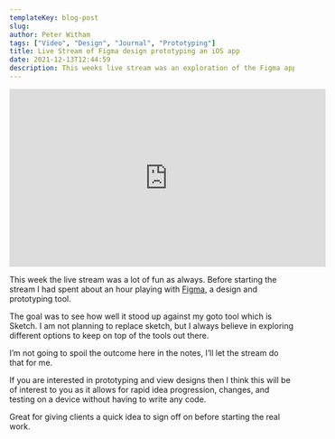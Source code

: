 ```yaml
---
templateKey: blog-post
slug: 
author: Peter Witham
tags: ["Video", "Design", "Journal", "Prototyping"]
title: Live Stream of Figma design prototyping an iOS app
date: 2021-12-13T12:44:59
description: This weeks live stream was an exploration of the Figma app for design and prototyping.
---
```


<iframe width="560" height="315" src="https://www.youtube.com/embed/Qh_c5E9Nw6Q" title="YouTube video player" frameborder="0" allow="accelerometer; autoplay; clipboard-write; encrypted-media; gyroscope; picture-in-picture" allowfullscreen></iframe>

This week the live stream was a lot of fun as always. Before starting the stream I had spent about an hour playing with [Figma](https://figma.com), a design and prototyping tool.

The goal was to see how well it stood up against my goto tool which is Sketch. I am not planning to replace sketch, but I always believe in exploring different options to keep on top of the tools out there.

I’m not going to spoil the outcome here in the notes, I’ll let the stream do that for me.

If you are interested in prototyping and view designs then I think this will be of interest to you as it allows for rapid idea progression, changes, and testing on a device without having to write any code.

Great for giving clients a quick idea to sign off on before starting the real work.
